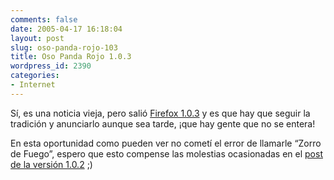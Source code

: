 ```yaml
---
comments: false
date: 2005-04-17 16:18:04
layout: post
slug: oso-panda-rojo-103
title: Oso Panda Rojo 1.0.3
wordpress_id: 2390
categories:
- Internet
---
```


Sí, es una noticia vieja, pero salió [Firefox 1.0.3](http://www.mozilla.org) y es que hay que seguir la tradición y anunciarlo aunque sea tarde, ¡que hay gente que no se entera!





En esta oportunidad como pueden ver no cometí el error de llamarle “Zorro de Fuego”, espero que esto compense las molestias ocasionadas en el [post de la versión 1.0.2](http://www.minid.net/archivos/categorias/internet/firefox102.php) ;)




 
